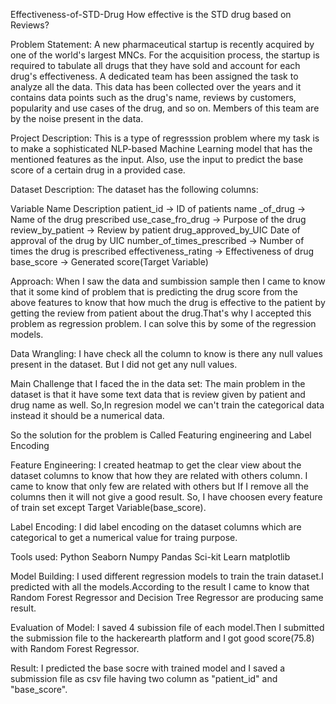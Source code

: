 Effectiveness-of-STD-Drug
 How effective is the STD drug based on Reviews?
 
 Problem Statement:
 A new pharmaceutical startup is recently acquired by one of the world's largest MNCs. For the acquisition process, the startup is required to tabulate all drugs that they have sold and account for each drug's effectiveness. A dedicated team has been assigned the task to analyze all the data. This data has been collected over the years and it contains data points such as the drug's name, reviews by customers, popularity and use cases of the drug, and so on. Members of this team are by the noise present in the data.
 
 Project Description:
 This is a type of regresssion problem where my task is to make a sophisticated NLP-based Machine Learning model that has the mentioned features as the input. Also, use the input to predict the base score of a certain drug in a provided case.
 
 Dataset Description:
 The dataset has the following columns:

Variable Name Description
patient_id -> ID of patients
name _of_drug -> Name of the drug prescribed
use_case_fro_drug -> Purpose of the drug
review_by_patient -> Review by patient
drug_approved_by_UIC Date of approval of the drug by UIC
number_of_times_prescribed -> Number of times the drug is prescribed
effectiveness_rating -> Effectiveness of drug
base_score -> Generated score(Target Variable)

Approach:
When I saw the data and sumbission sample then I came to know that it some kind of problem that is predicting the drug score from the above features to know that how much the drug is effective to the patient by getting the review from patient about the drug.That's why I accepted this problem as regression problem. I can solve this by some of the regression models.

Data Wrangling:
I have check all the column to know is there any null values present in the dataset. But I did not get any null values.

Main Challenge that I faced the in the data set:
The main problem in the dataset is that it have some text data that is review given by patient and drug name as well. So,In regresion model we can't train the categorical data instead it should be a numerical data.

So the solution for the problem is Called Featuring engineering and Label Encoding

Feature Engineering:
I created heatmap to get the clear view about the dataset columns to know that how they are related with others column. I came to know that only few are related with others but If I remove all the columns then it will not give a good result. So, I have choosen every feature of train set except Target Variable(base_score).

Label Encoding:
I did label encoding on the dataset columns which are categorical to get a numerical value for traing purpose.

Tools used:
Python
Seaborn
Numpy
Pandas
Sci-kit Learn
matplotlib

Model Building:
I used different regression models to train the train dataset.I predicted with all the models.According to the result I came to know that Random Forest Regressor and Decision Tree Regressor are producing same result.

Evaluation of Model:
I saved 4 subission file of each model.Then I submitted the submission file to the hackerearth platform and I got good score(75.8) with Random Forest Regressor.

Result:
I predicted the base socre with trained model and I saved a submission file as csv file having two column as "patient_id" and "base_score".


